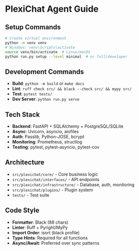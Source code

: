 # PlexiChat Agent Guide

## Setup Commands
```bash
# Create virtual environment
python -m venv venv
# Windows: venv\Scripts\activate
source venv/bin/activate  # Linux/macOS
python run.py setup --level minimal  # or full/developer
```

## Development Commands
- **Build**: `python -m build` or `make docs`
- **Lint**: `ruff check src/ && black --check src/ && mypy src/`
- **Test**: `pytest tests/`
- **Dev Server**: `python run.py serve`

## Tech Stack
- **Backend**: FastAPI + SQLAlchemy + PostgreSQL/SQLite
- **Async**: Uvicorn, asyncio, aiofiles
- **Auth**: Passlib, Python-JOSE, bcrypt
- **Monitoring**: Prometheus, structlog
- **Testing**: pytest, pytest-asyncio, pytest-cov

## Architecture
- `src/plexichat/core/` - Core business logic
- `src/plexichat/interfaces/` - API endpoints
- `src/plexichat/infrastructure/` - Database, auth, monitoring
- `src/plexichat/plugins/` - Plugin system
- `tests/` - Test suite

## Code Style
- **Formatter**: Black (88 chars)
- **Linter**: Ruff + Pyright/MyPy
- **Import Order**: isort (black profile)
- **Type Hints**: Required for all functions
- **Async/Await**: Preferred over sync patterns